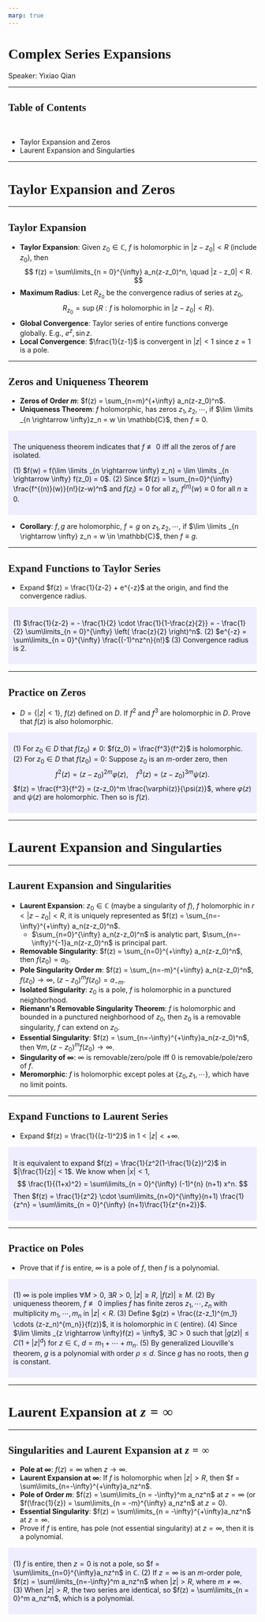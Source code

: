 ```yaml
---
marp: true
---
```

<style>
  section {
    font-family: 'LXGW Bright';
  }

  h1, h2, h3 {
    font-family: 'LXGW Bright';
  }
</style>
<style>
img[alt~="center"] {
  display: block;
  margin: 0 auto;
}
</style>
<style>
.note {
  background-color: #eef;
  padding: 10px;
  margin: 10px 0;
  text-align: left;
}
.trick {
  background-color: #fee;
  padding: 10px;
  margin: 10px 0;
  text-align: left;
}
</style>

# Complex Series Expansions

Speaker: Yixiao Qian

---

## Table of Contents

<br>

- Taylor Expansion and Zeros
- Laurent Expansion and Singularties

---

# Taylor Expansion and Zeros

---

## Taylor Expansion

- **Taylor Expansion**: Given $z_0 \in \mathbb{C}$, $f$ is holomorphic in $|z-z_0| < R$ (include $z_0$), then
$$ f(z) = \sum\limits_{n = 0}^{\infty} a_n(z-z_0)^n, \quad |z - z_0| < R. $$
- **Maximum Radius**: Let $R_{z_0}$ be the convergence radius of series at $z_0$,
$$ R_{z_0} = \sup \{R: f \text{ is holomorphic in } |z - z_0| < R\}. $$
- **Global Convergence**: Taylor series of entire functions converge globally. E.g., $e^z, \sin z$.
- **Local Convergence**: $\frac{1}{z-1}$ is convergent in $|z| < 1$ since $z = 1$ is a pole.

---

## Zeros and Uniqueness Theorem

- **Zeros of Order $m$**: $f(z) = \sum_{n=m}^{+\infty} a_n(z-z_0)^n$.
- **Uniqueness Theorem**: $f$ holomorphic, has zeros $z_1,z_2,\cdots$, if $\lim \limits _{n \rightarrow \infty}z_n = w \in \mathbb{C}$, then $f \equiv 0$.

<div class=note>

The uniqueness theorem indicates that $f \not\equiv 0$ iff all the zeros of $f$ are isolated.

(1) $f(w) = f(\lim \limits _{n \rightarrow \infty} z_n) = \lim \limits _{n \rightarrow \infty} f(z_0) = 0$.
(2) Since $f(z) = \sum_{n=0}^{\infty} \frac{f^{(n)}(w)}{n!}(z-w)^n$ and $f(z_i) = 0$ for all $z_i$, $f^{(n)}(w) \equiv 0$ for all $n \geq 0$.

</div>

- **Corollary**: $f, g$ are holomorphic, $f = g$ on $z_1,z_2,\cdots$, if $\lim \limits _{n \rightarrow \infty} z_n = w \in \mathbb{C}$, then $f \equiv g$.

---

## Expand Functions to Taylor Series

- Expand $f(z) = \frac{1}{z-2} + e^{-z}$ at the origin, and find the convergence radius.

<div class=note>

(1) $\frac{1}{z-2} = - \frac{1}{2} \cdot \frac{1}{1-\frac{z}{2}} = - \frac{1}{2} \sum\limits_{n = 0}^{\infty} \left( \frac{z}{2} \right)^n$. (2) $e^{-z} = \sum\limits_{n = 0}^{\infty} \frac{(-1)^nz^n}{n!}$ (3) Convergence radius is $2$.

</div>

---

## Practice on Zeros

- $D = \{|z| < 1\}$, $f(z)$ defined on $D$. If $f^2$ and $f^3$ are holomorphic in $D$. Prove that $f(z)$ is also holomorphic.

<div class=note>

(1) For $z_0 \in D$ that $f(z_0) \neq 0$: $f(z_0) = \frac{f^3}{f^2}$ is holomorphic.
(2) For $z_0 \in D$ that $f(z_0) = 0$: Suppose $z_0$ is an $m$-order zero, then
$$ f^2(z) = (z-z_0)^{2m}\varphi(z), \quad f^3(z) = (z-z_0)^{3m}\psi(z). $$
$f(z) = \frac{f^3}{f^2} = (z-z_0)^m \frac{\varphi(z)}{\psi(z)}$, where $\varphi(z)$ and $\psi(z)$ are holomorphic. Then so is $f(z)$.

</div>

---

# Laurent Expansion and Singularties

---

## Laurent Expansion and Singularities

- **Laurent Expansion**: $z_0 \in \mathbb{C}$ (maybe a singularity of $f$), $f$ holomorphic in $r < |z-z_0| < R$, it is uniquely represented as $f(z) = \sum_{n=-\infty}^{+\infty} a_n(z-z_0)^n$.
  - $\sum_{n=0}^{\infty} a_n(z-z_0)^n$ is analytic part, $\sum_{n=-\infty}^{-1}a_n(z-z_0)^n$ is principal part.
- **Removable Singularity**: $f(z) = \sum_{n=0}^{+\infty} a_n(z-z_0)^n$, then $f(z_0) = a_0$.
- **Pole Singularity Order $m$**: $f(z) = \sum_{n=-m}^{+\infty} a_n(z-z_0)^n$, $f(z_0) \rightarrow \infty$, $(z-z_0)^mf(z_0) = a_{-m}$.
- **Isolated Singularity**: $z_0$ is a pole, $f$ is holomorphic in a punctured neighborhood.
- **Riemann's Removable Singularity Theorem**: $f$ is holomorphic and bounded in a punctured neighborhood of $z_0$, then $z_0$ is a removable singularity, $f$ can extend on $z_0$.
- **Essential Singularity**: $f(z) = \sum_{n=-\infty}^{+\infty}a_n(z-z_0)^n$, then $\forall m, (z - z_0)^mf(z_0) \rightarrow \infty$.
- **Singularity of $\infty$**: $\infty$ is removable/zero/pole iff $0$ is removable/pole/zero of $f$.
- **Meromorphic**: $f$ is holomorphic except poles at $\{z_0,z_1,\cdots\}$, which have no limit points.

---

## Expand Functions to Laurent Series

- Expand $f(z) = \frac{1}{(z-1)^2}$ in $1 < |z| < +\infty$.

<div class=note>

It is equivalent to expand $f(z) = \frac{1}{z^2(1-\frac{1}{z})^2}$ in $|\frac{1}{z}| < 1$. We know when $|x| < 1$,
$$ \frac{1}{(1+x)^2} = \sum\limits_{n = 0}^{\infty} (-1)^{n} (n+1) x^n. $$
Then $f(z) = \frac{1}{z^2} \cdot \sum\limits_{n=0}^{\infty}(n+1) \frac{1}{z^n} = \sum\limits_{n = 0}^{\infty} (n+1)\frac{1}{z^{n+2}}$.

</div>

---

## Practice on Poles

- Prove that if $f$ is entire, $\infty$ is a pole of $f$, then $f$ is a polynomial.

<div class=note>

(1) $\infty$ is pole implies $\forall M > 0$, $\exists R > 0$, $|z| \geq R$, $|f(z)| \geq M$.
(2) By uniqueness theorem, $f \not\equiv 0$ implies $f$ has finite zeros $z_1,\cdots,z_n$ with multiplicity $m_1,\cdots,m_n$ in $|z| < R$.
(3) Define $g(z) = \frac{(z-z_1)^{m_1} \cdots (z-z_n)^{m_n}}{f(z)}$, it is holomorphic in $\mathbb{C}$ (entire).
(4) Since $\lim \limits _{z \rightarrow \infty}f(z) = \infty$, $\exists C > 0$ such that $|g(z)| \leq C(1+|z|^d)$ for $z \in \mathbb{C}$, $d = m_1 + \cdots + m_n$.
(5) By generalized Liouville's theorem, $g$ is a polynomial with order $\rho \leq d$. Since $g$ has no roots, then $g$ is constant.

</div>

---

# Laurent Expansion at $z = \infty$

---

## Singularities and Laurent Expansion at $z = \infty$

- **Pole at $\infty$**: $f(z) = \infty$ when $z \rightarrow \infty$.
- **Laurent Expansion at $\infty$**: If $f$ is holomorphic when $|z| > R$, then $f = \sum\limits_{n=-\infty}^{+\infty}a_nz^n$.
- **Pole of Order $m$**: $f(z) = \sum\limits_{n = -\infty}^m a_nz^n$ at $z = \infty$ (or $f(\frac{1}{z}) = \sum\limits_{n = -m}^{\infty} a_nz^n$ at $z = 0$).
- **Essential Singularity**: $f(z) = \sum\limits_{n = -\infty}^{+\infty}a_nz^n$ at $z = \infty$.
- Prove if $f$ is entire, has pole (not essential singularity) at $z = \infty$, then it is a polynomial.

<div class=note>

(1) $f$ is entire, then $z=0$ is not a pole, so $f = \sum\limits_{n=0}^{\infty}a_nz^n$ in $\mathbb{C}$.
(2) If $z = \infty$ is an $m$-order pole, $f(z) = \sum\limits_{n=-\infty}^m a_nz^n$ when $|z| > R$,  where $m \neq \infty$.
(3) When $|z| > R$, the two series are identical, so $f(z) = \sum\limits_{n = 0}^m a_nz^n$, which is a polynomial.

</div>




